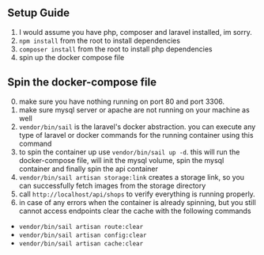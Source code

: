 ## Setup Guide
1) I would assume you have php, composer and laravel installed, im sorry.
2) ```npm install``` from the root to install dependencies
3) ```composer install``` from the root to install php dependencies
4) spin up the docker compose file


## Spin the docker-compose file

0) make sure you have nothing running on port 80 and port 3306.
1) make sure mysql server or apache are not running on your machine as well
2) ```vendor/bin/sail``` is the laravel's docker abstraction. you can execute any type of laravel or docker commands for the running container using this command
3) to spin the container up use ```vendor/bin/sail up -d```. this will run the docker-compose file, will init the mysql volume, spin the mysql container and finally spin the api container
4) ```vendor/bin/sail artisan storage:link``` creates a storage link, so you can successfully fetch images from the storage directory 
5) call ```http://localhost/api/shops``` to verify everything is running properly.
6) in case of any errors when the container is already spinning, but you still cannot access endpoints clear the cache with the following commands
* ```vendor/bin/sail artisan route:clear ```
*  ```vendor/bin/sail artisan config:clear ``` 
* ```vendor/bin/sail artisan cache:clear ```

